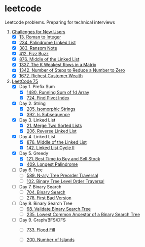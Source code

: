 # leetcode
Leetcode problems. Preparing for technical interviews

1. [Challenges for New Users](https://leetcode.com/problem-list/challenges-for-new-users/)
    - [x] [13. Roman to Integer](https://leetcode.com/problems/roman-to-integer/)
    - [x] [234. Palindrome Linked List](https://leetcode.com/problems/palindrome-linked-list/)
    - [x] [383. Ransom Note](https://leetcode.com/problems/ransom-note/)
    - [x] [412. Fizz Buzz](https://leetcode.com/problems/fizz-buzz/)
    - [x] [876. Middle of the Linked List](https://leetcode.com/problems/middle-of-the-linked-list/)
    - [x] [1337. The K Weakest Rows in a Matrix](https://leetcode.com/problems/the-k-weakest-rows-in-a-matrix/)
    - [x] [1342. Number of Steps to Reduce a Number to Zero](https://leetcode.com/problems/number-of-steps-to-reduce-a-number-to-zero/)
    - [x] [1672. Richest Customer Wealth](https://leetcode.com/study-plan/leetcode-75/?progress=xinqccu6)
2. [LeetCode 75](https://leetcode.com/study-plan/leetcode-75/?progress=xinqccu6)
    - [x] Day 1. Prefix Sum
      - [x] [1480. Running Sum of 1d Array](https://leetcode.com/study-plan/leetcode-75/?progress=xinqccu6)
      - [x] [724. Find Pivot Index](https://leetcode.com/problems/find-pivot-index/?envType=study-plan&id=level-1)
    - [x] Day 2. String
      - [x] [205. Isomorphic Strings](https://leetcode.com/problems/isomorphic-strings/?envType=study-plan&id=level-1)
      - [x] [392. Is Subsequence](https://leetcode.com/problems/is-subsequence/?envType=study-plan&id=level-1)
    - [x] Day 3. Linked List
      - [x] [21. Merge Two Sorted Lists](https://leetcode.com/problems/merge-two-sorted-lists/?envType=study-plan&id=level-1)
      - [x] [206. Reverse Linked List](https://leetcode.com/problems/reverse-linked-list/?envType=study-plan&id=level-1)
    - [x] Day 4. Linked List
      - [x] [876. Middle of the Linked List](https://leetcode.com/problems/middle-of-the-linked-list/?envType=study-plan&id=level-1)
      - [x] [142. Linked List Cycle II](https://leetcode.com/problems/linked-list-cycle-ii/?envType=study-plan&id=level-1)
    - [x] Day 5. Greedy
      - [x] [121. Best Time to Buy and Sell Stock](https://leetcode.com/problems/best-time-to-buy-and-sell-stock/?envType=study-plan&id=level-1)
      - [x] [409. Longest Palindrome](https://leetcode.com/problems/longest-palindrome/?envType=study-plan&id=level-1)
    - [ ] Day 6. Tree
      - [ ] [589. N-ary Tree Preorder Traversal](https://leetcode.com/problems/n-ary-tree-preorder-traversal/?envType=study-plan&id=level-1)
      - [ ] [102. Binary Tree Level Order Traversal](https://leetcode.com/problems/binary-tree-level-order-traversal/?envType=study-plan&id=level-1)
    - [ ] Day 7. Binary Search
      - [ ] [704. Binary Search](https://leetcode.com/problems/binary-search/?envType=study-plan&id=level-1)
      - [ ] [278. First Bad Version](https://leetcode.com/problems/first-bad-version/?envType=study-plan&id=level-1)
    - [ ] Day 8. Binary Search Tree
      - [ ] [98. Validate Binary Search Tree](https://leetcode.com/problems/validate-binary-search-tree/?envType=study-plan&id=level-1)
      - [ ] [235. Lowest Common Ancestor of a Binary Search Tree](https://leetcode.com/problems/lowest-common-ancestor-of-a-binary-search-tree/?envType=study-plan&id=level-1)
    - [ ] Day 9. Graph/BFS/DFS
      - [ ] [733. Flood Fill](https://leetcode.com/problems/flood-fill/?envType=study-plan&id=level-1)
      - [ ] [200. Number of Islands](https://leetcode.com/problems/number-of-islands/?envType=study-plan&id=level-1)



  



